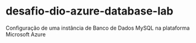 # desafio-dio-azure-database-lab
Configuração de uma instância de Banco de Dados MySQL na plataforma Microsoft Azure
